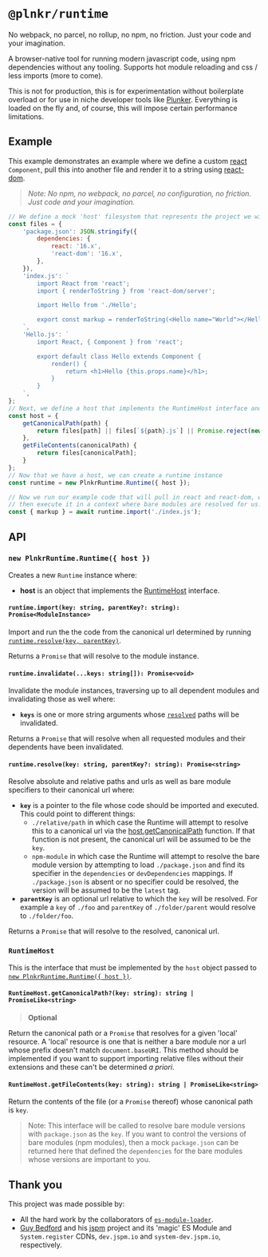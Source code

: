 # `@plnkr/runtime`

No webpack, no parcel, no rollup, no npm, no friction. Just your code and your imagination.

A browser-native tool for running modern javascript code, using npm dependencies without any tooling. Supports hot module reloading and css / less imports (more to come).

This is not for production, this is for experimentation without boilerplate overload or for use in niche developer tools like [Plunker](https://next.plnkr.co/edit). Everything is loaded on the fly and, of course, this will impose certain performance limitations.

## Example

This example demonstrates an example where we define a custom [react](https://www.npmjs.com/package/react) `Component`, pull this into another file and render it to a string using [react-dom](https://www.npmjs.com/package/react-dom).

> _Note: No npm, no webpack, no parcel, no configuration, no friction. Just code and your imagination._

```js
// We define a mock 'host' filesystem that represents the project we will run
const files = {
    'package.json': JSON.stringify({
        dependencies: {
            react: '16.x',
            'react-dom': '16.x',
        },
    }),
    'index.js': `
        import React from 'react';
        import { renderToString } from 'react-dom/server';

        import Hello from './Hello';

        export const markup = renderToString(<Hello name="World"></Hello>);
    `,
    'Hello.js': `
        import React, { Component } from 'react';

        export default class Hello extends Component {
            render() {
                return <h1>Hello {this.props.name}</h1>;
            }
        }
    `,
};
// Next, we define a host that implements the RuntimeHost interface and resolves files from our mock filesystem
const host = {
    getCanonicalPath(path) {
        return files[path] || files[`${path}.js`] || Promise.reject(new Error(`File not found ${path}`));
    },
    getFileContents(canonicalPath) {
        return files[canonicalPath];
    }
};
// Now that we have a host, we can create a runtime instance
const runtime = new PlnkrRuntime.Runtime({ host });

// Now we run our example code that will pull in react and react-dom, will transpile our custom code and will
// then execute it in a context where bare modules are resolved for us.
const { markup } = await runtime.import('./index.js');
```

## API

### <a name="Runtime()" /> `new PlnkrRuntime.Runtime({ host })`

Creates a new `Runtime` instance where:

-   **host** is an object that implements the [RuntimeHost](#RuntimeHost) interface.

#### <a name="runtime.import()" /> `runtime.import(key: string, parentKey?: string): Promise<ModuleInstance>`

Import and run the the code from the canonical url determined by running [`runtime.resolve(key, parentKey)`](#runtime.resolve()).

Returns a `Promise` that will resolve to the module instance.

#### <a name="runtime.invalidate()" /> `runtime.invalidate(...keys: string[]): Promise<void>`

Invalidate the module instances, traversing up to all dependent modules and invalidating those as well where:

-   **`keys`** is one or more string arguments whose [`resolved`](#runtime.resolve()) paths will be invalidated.

Returns a `Promise` that will resolve when all requested modules and their dependents have been invalidated.

#### <a name="runtime.resolve()" /> `runtime.resolve(key: string, parentKey?: string): Promise<string>`

Resolve absolute and relative paths and urls as well as bare module specifiers to their canonical url where:

-   **`key`** is a pointer to the file whose code should be imported and executed. This could point to different things:
    -   `./relative/path` in which case the Runtime will attempt to resolve this to a canonical url via the [host.getCanonicalPath](#RuntimeHost.getCanonicalPath()) function. If that function is not present, the canonical url will be assumed to be the `key`.
    -   `npm-module` in which case the Runtime will attempt to resolve the bare module version by attempting to load `./package.json` and find its specifier in the `dependencies` or `devDependencies` mappings. If `./package.json` is absent or no specifier could be resolved, the version will be assumed to be the `latest` tag.
-   **`parentKey`** is an optional url relative to which the `key` will be resolved. For example a `key` of `./foo` and `parentKey` of `./folder/parent` would resolve to `./folder/foo`.

Returns a `Promise` that will resolve to the resolved, canonical url.

### <a name="RuntimeHost" /> `RuntimeHost`

This is the interface that must be implemented by the `host` object passed to [`new PlnkrRuntime.Runtime({ host })`](Runtime()).

#### <a name="RuntimeHost.getCanonicalPath()" /> `RuntimeHost.getCanonicalPath?(key: string): string | PromiseLike<string>`

> **Optional**

Return the canonical path or a `Promise` that resolves for a given 'local' resource. A 'local' resource is one that is neither a bare module nor a url whose prefix doesn't match `document.baseURI`. This method should be implemented if you want to support importing relative files without their extensions and these can't be determined _a priori_.

#### <a name="RuntimeHost.getFileContents()" /> `RuntimeHost.getFileContents(key: string): string | PromiseLike<string>`

Return the contents of the file (or a `Promise` thereof) whose canonical path is `key`.

> Note: This interface will be called to resolve bare module versions with `package.json` as the `key`. If you want to control the versions of bare modules (npm modules), then a mock `package.json` can be returned here that defined the `dependencies` for the bare modules whose versions are important to you.

## Thank you

This project was made possible by:

-   All the hard work by the collaborators of [`es-module-loader`](https://github.com/ModuleLoader/es-module-loader).
-   [Guy Bedford](https://twitter.com/GuyBedford) and his [jspm](https://jspm.io) project and its 'magic' ES Module and `System.register` CDNs, `dev.jspm.io` and `system-dev.jspm.io`, respectively.
